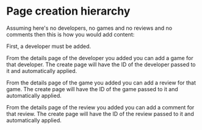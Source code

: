 # Page creation hierarchy

Assuming here's no developers, no games and no reviews and no comments then this is how you would add content:

First, a developer must be added.

From the details page of the developer you added you can add a game for that developer. The create page will have the ID of the developer passed to it and automatically applied.

From the details page of the game you added you can add a review for that game. The create page will have the ID of the game passed to it and automatically applied.

From the details page of the review you added you can add a comment for that review. The create page will have the ID of the review passed to it and automatically applied.
